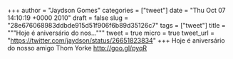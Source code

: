 
+++
author = "Jaydson Gomes"
categories = ["tweet"]
date = "Thu Oct 07 14:10:19 +0000 2010"
draft = false
slug = "28e676068983ddbde915d51f906f6b89d35126c7"
tags = ["tweet"]
title = """Hoje é aniversário do nos..."""
tweet = true
micro = true
tweet_url = "https://twitter.com/jaydson/status/26651823834"
+++
Hoje é aniversário do nosso amigo Thom Yorke http://goo.gl/pyqR
